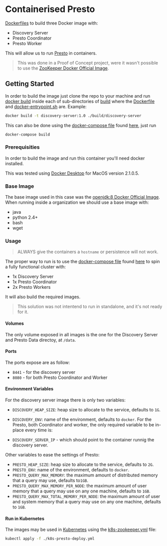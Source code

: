 # Containerised Presto

[Dockerfiles](https://docs.docker.com/engine/reference/builder/) to build three Docker image with:

- Discovery Server
- Presto Coordinator
- Presto Worker

This will allow us to run [Presto](http://prestodb.io) in containers.

> This was done in a Proof of Concept project, were it wasn't possible to use the [ZooKeeper Docker Official Image](https://hub.docker.com/_/zookeeper).

## Getting Started

In order to build the image just clone the repo to your machine and run [docker build](https://docs.docker.com/engine/reference/commandline/build/) inside each of sub-directories of [build](./build/) where the [Dockerfile](./build/Dockerfile) and [docker-entrypoint.sh](./build/docker-entrypoint.sh) are. Example:

```bash
docker build -t discovery-server:1.0 ./build/discovery-server
```

This can also be done using the [docker-compose file](https://docs.docker.com/compose/compose-file/) found [here](./docker-compose.yml), just run

```bash
docker-compose build
```

### Prerequisities

In order to build the image and run this container you'll need docker installed.

This was tested using [Docker Desktop](https://www.docker.com/products/docker-desktop) for MacOS version 2.1.0.5.

### Base Image

The base image used in this case was the [openjdk:8 Docker Official Image](https://hub.docker.com/_/openjdk). When running inside a organization we should use a base image with:

- java
- python 2.4+
- bash
- wget

### Usage

> ALWAYS give the containers a `hostname` or persistence will not work.

The proper way to run is to use the [docker-compose file](https://docs.docker.com/compose/compose-file/) found [here](./docker-compose.yml) to spin a fully functional cluster with:

- 1x Discovery Server
- 1x Presto Coordinator
- 2x Presto Workers

It will also build the required images.

> This solution was not intentend to run in standalone, and it's not ready for it.

#### Volumes

The only volume exposed in all images is the one for the Discovery Server and Presto Data directoy, at `/data`.

#### Ports

The ports expose are as follow:

- `8441` - for the discovery server
- `8080` - for both Presto Coordinator and Worker

#### Environment Variables

For the discovery server image there is only two variables:

- `DISCOVERY_HEAP_SIZE`: heap size to allocate to the service, defaults to `1G`.
- `DISCOVERY_ENV`: name of the environment, defaults to `docker`.
For the Presto, both Coordinator and worker, the only required variable to be in-place every time is:

- `DISCOVERY_SERVER_IP` - which should point to the container runnig the discovery server.

Other variables to ease the settings of Presto:

- `PRESTO_HEAP_SIZE`: heap size to allocate to the service, defaults to `2G`.
- `PRESTO_ENV`: name of the environment, defaults to `docker`.
- `PRESTO_QUERY_MAX_MEMORY`: the maximum amount of distributed memory that a query may use, defaults to`1GB`.
- `PRESTO_QUERY_MAX_MEMORY_PER_NODE`: the maximum amount of user memory that a query may use on any one machine, defaults to `1GB`.
- `PRESTO_QUERY_MAX_TOTAL_MEMORY_PER_NODE`: the maximum amount of user and system memory that a query may use on any one machine, defaults to `1GB`.

#### Run in Kubernetes

The images may be used in [Kubernetes](https://kubernetes.io) using the [k8s-zookeeper.yml](./k8s-presto-deploy.yml) file:

```bash
kubectl apply -f ./k8s-presto-deploy.yml
```
